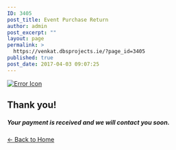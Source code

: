 ```yaml
---
ID: 3405
post_title: Event Purchase Return
author: admin
post_excerpt: ""
layout: page
permalink: >
  https://venkat.dbsprojects.ie/?page_id=3405
published: true
post_date: 2017-04-03 09:07:25
---
```

<section id="top" class="text-center vertical-space-lg">
<div class="container">
<div class="logo"><a href="#"><img src="http://gather.cththemes.org/wp-content/plugins/cth_gather_plugins/assets/img/check.png" alt="Error Icon" /></a></div>
<h1 class="headline">Thank you!</h1>
<h5 class="headline-support">Your payment is received and we will contact you soon.</h5>
</div>
</section>
<p class="text-center"><a class="btn btn-link" href="http://gather.cththemes.org/"> ← Back to Home</a></p>